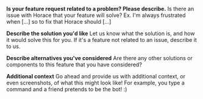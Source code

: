
**Is your feature request related to a problem? Please describe.**
Is there an issue with Horace that your feature will solve? Ex. I'm always frustrated when [...] so to fix that Horace should [...]

**Describe the solution you'd like**
Let us know what the solution is, and how it would solve this for you. If it's a feature not related to an issue, describe it to us.

**Describe alternatives you've considered**
Are there any other solutions or components to this feature that you have considered?

**Additional context**
Go ahead and provide us with additional context, or even screenshots, of what this might look like! For example, you type a command and a friend pretends to be the bot! :)
